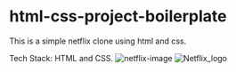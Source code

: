 # html-css-project-boilerplate
This is a simple netflix clone using html and css.


Tech Stack: HTML and CSS.
![netflix-image](https://user-images.githubusercontent.com/100439217/169682261-3b4bdb42-e348-42b3-b629-894065d34ba3.jpg)
![Netflix_logo](https://user-images.githubusercontent.com/100439217/169682266-c4859e26-82ef-4fc8-b1e7-7cae37ca2849.jpg)
